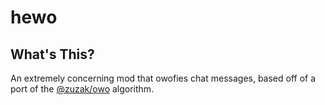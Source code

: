 # hewo
## What's This?

An extremely concerning mod that owofies chat messages, based
off of a port of the [@zuzak/owo](https://github.com/zuzak/owo)
algorithm.
